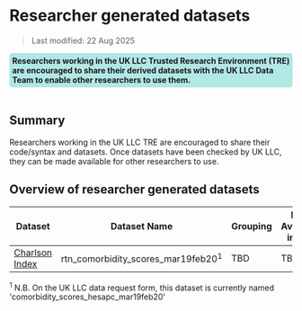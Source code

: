 # Researcher generated datasets

>Last modified: 22 Aug 2025
<div style="background-color: rgba(0, 178, 169, 0.3); padding: 5px; border-radius: 5px;"><strong>Researchers working in the UK LLC Trusted Research Environment (TRE) are encouraged to share their derived datasets with the UK LLC Data Team to enable other researchers to use them.</strong></div>
<br>

## Summary
Researchers working in the UK LLC TRE are encouraged to share their code/syntax and datasets. Once datasets have been checked by UK LLC, they can be made available for other researchers to use. 

## Overview of researcher generated datasets
| Dataset | Dataset Name |Grouping  | Data Available in TRE | Data Owner |
|---|---|---|---|---|
| [Charlson Index](../researcher_generated/Datasets/Charlson.md) |rtn_comorbidity_scores_mar19feb20<sup>1</sup> |TBD| TBC | UK LLC |


<sup>1</sup> N.B. On the UK LLC data request form, this dataset is currently named 'comorbidity_scores_hesapc_mar19feb20'
